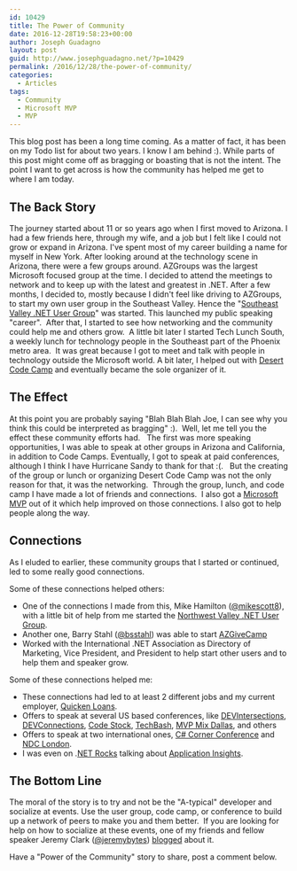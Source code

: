 ```yaml
---
id: 10429
title: The Power of Community
date: 2016-12-28T19:58:23+00:00
author: Joseph Guadagno
layout: post
guid: http://www.josephguadagno.net/?p=10429
permalink: /2016/12/28/the-power-of-community/
categories:
  - Articles
tags:
  - Community
  - Microsoft MVP
  - MVP
---
```

This blog post has been a long time coming. As a matter of fact, it has been on my Todo list for about two years. I know I am behind :). While parts of this post might come off as bragging or boasting that is not the intent. The point I want to get across is how the community has helped me get to where I am today.
<h2>The Back Story</h2>
The journey started about 11 or so years ago when I first moved to Arizona. I had a few friends here, through my wife, and a job but I felt like I could not grow or expand in Arizona. I've spent most of my career building a name for myself in New York. After looking around at the technology scene in Arizona, there were a few groups around. AZGroups was the largest Microsoft focused group at the time. I decided to attend the meetings to network and to keep up with the latest and greatest in .NET. After a few months, I decided to, mostly because I didn't feel like driving to AZGroups, to start my own user group in the Southeast Valley. Hence the "<a href="http://www.sevdnug.org">Southeast Valley .NET User Group</a>" was started. This launched my public speaking "career".  After that, I started to see how networking and the community could help me and others grow.  A little bit later I started Tech Lunch South, a weekly lunch for technology people in the Southeast part of the Phoenix metro area.  It was great because I got to meet and talk with people in technology outside the Microsoft world. A bit later, I helped out with <a href="http://desertcodecamp.com">Desert Code Camp</a> and eventually became the sole organizer of it.
<h2>The Effect</h2>
At this point you are probably saying "Blah Blah Blah Joe, I can see why you think this could be interpreted as bragging" :).  Well, let me tell you the effect these community efforts had.   The first was more speaking opportunities, I was able to speak at other groups in Arizona and California, in addition to Code Camps. Eventually, I got to speak at paid conferences, although I think I have Hurricane Sandy to thank for that :(.   But the creating of the group or lunch or organizing Desert Code Camp was not the only reason for that, it was the networking.  Through the group, lunch, and code camp I have made a lot of friends and connections.  I also got a <a href="https://mvp.microsoft.com/en-us/PublicProfile/4024623?fullName=Joseph%20Guadagno">Microsoft MVP</a> out of it which help improved on those connections. I also got to help people along the way.
<h2>Connections</h2>
As I eluded to earlier, these community groups that I started or continued, led to some really good connections.

Some of these connections helped others:
<ul>
 	<li>One of the connections I made from this, Mike Hamilton (<a href="http://twitter.com/mikescott8">@mikescott8</a>), with a little bit of help from me started the <a href="http://nwvdnug.org/">Northwest Valley .NET User Group</a>.</li>
 	<li>Another one, Barry Stahl (<a href="http://twitter.com/bsstahl">@bsstahl</a>) was able to start <a href="http://azgivecamp.org">AZGiveCamp</a></li>
 	<li>Worked with the International .NET Association as Directory of Marketing, Vice President, and President to help start other users and to help them and speaker grow.</li>
</ul>
Some of these connections helped me:
<ul>
 	<li>These connections had led to at least 2 different jobs and my current employer, <a href="http://www.quickenloans.com">Quicken Loans</a>.</li>
 	<li>Offers to speak at several US based conferences, like <a href="http://www.devintersection.com">DEVIntersections</a>, <a href="http://www.itdevconnections.com/dc16/Public/Enter.aspx">DEVConnections</a>, <a href="http://www.codestock.org">Code Stock</a>, <a href="http://www.techbash.com/">TechBash</a>, <a href="http://www.mvpmix.com/dallas">MVP Mix Dallas</a>, and others</li>
 	<li>Offers to speak at two international ones, <a href="http://conference.c-sharpcorner.com/">C# Corner Conference</a> and <a href="http://ndc-london.com/">NDC London</a>.</li>
 	<li>I was even on .<a href="http://dotnetrocks.com/?show=1255">NET Rocks</a> talking about <a href="https://azure.microsoft.com/en-us/services/application-insights/">Application Insights</a>.</li>
</ul>
<h2>The Bottom Line</h2>
The moral of the story is to try and not be the "A-typical" developer and socialize at events. Use the user group, code camp, or conference to build up a network of peers to make you and them better.  If you are looking for help on how to socialize at these events, one of my friends and fellow speaker Jeremy Clark (<a href="http://twitter.com/jeremybytes">@jeremybytes</a>) <a href="https://jeremybytes.blogspot.com/2014/12/becoming-social-developer-guide-for.html">blogged</a> about it.

Have a "Power of the Community" story to share, post a comment below.

&nbsp;